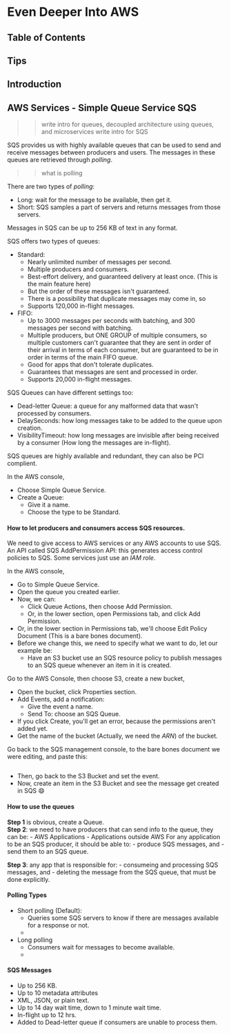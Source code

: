 # Even Deeper Into AWS

## Table of Contents

## Tips

## Introduction

## AWS Services - Simple Queue Service SQS
>> write intro for queues, decoupled architecture using queues, and microservices
>> write intro for SQS

SQS provides us with highly available queues that can be used to send and receive messages between producers and users.
The messages in these queues are retrieved through *polling*.

>> what is polling

There are two types of *polling*:
- Long: wait for the message to be available, then get it.
- Short: SQS samples a part of servers and returns messages from those servers.

Messages in SQS can be up to 256 KB of text in any format.

SQS offers two types of queues:
- Standard: 
    + Nearly unlimited number of messages per second.
    + Multiple producers and consumers.
    + Best-effort delivery, and guaranteed delivery at least once. (This is the main feature here)
    + But the order of these messages isn't guaranteed.
    + There is a possibility that duplicate messages may come in, so
    + Supports 120,000 in-flight messages.
- FIFO: 
    + Up to 3000 messages per seconds with batching, and 300 messages per second with batching.
    + Multiple producers, but ONE GROUP of multiple consumers, so multiple customers can't guarantee that they are sent in order of their arrival in terms of each consumer, but are guaranteed to be in order in terms of the main FIFO queue.
    + Good for apps that don't tolerate duplicates.
    + Guarantees that messages are sent and processed in order.
    + Supports 20,000 in-flight messages.

SQS Queues can have different settings too:
- Dead-letter Queue: a queue for any malformed data that wasn't processed by consumers.
- DelaySeconds: how long messages take to be added to the queue upon creation.
- VisibilityTimeout: how long messages are invisible after being received by a consumer (How long the messages are in-flight).

SQS queues are highly available and redundant, they can also be PCI complient.

In the AWS console,
- Choose Simple Queue Service.
- Create a Queue:
    + Give it a name.
    + Choose the type to be Standard.

#### How to let producers and consumers access SQS resources.
We need to give access to AWS services or any AWS accounts to use SQS.
An API called SQS AddPermission API: this generates access control policies to SQS. Some services just use an *IAM role*.

In the AWS console,
- Go to Simple Queue Service.
- Open the queue you created earlier.
- Now, we can:
    + Click Queue Actions, then choose Add Permission.
    + Or, in the lower section, open Permissions tab, and click Add Permission.
- Or, in the lower section in Permissions tab, we'll choose Edit Policy Document (This is a bare bones document).
- Before we change this, we need to specify what we want to do, let our example be:
    + Have an S3 bucket use an SQS resource policy to publish messages to an SQS queue whenever an item in it is created.

Go to the AWS Console, then choose S3, create a new bucket,
- Open the bucket, click Properties section.
- Add Events, add a notification:
    + Give the event a name.
    + Send To: choose an SQS Queue.
- If you click Create, you'll get an error, because the permissions aren't added yet.
- Get the name of the bucket (Actually, we need the *ARN*) of the bucket.

Go back to the SQS management console, to the bare bones document we were editing, and paste this:
``` json

```
- Then, go back to the S3 Bucket and set the event.
- Now, create an item in the S3 Bucket and see the message get created in SQS :smile:


#### How to use the queues
**Step 1** is obvious, create a Queue. <br/>
**Step 2**: we need to have producers that can send info to the queue, they can be:
    - AWS Applications
    - Applications outside AWS
For any application to be an SQS producer, it should be able to:
    - produce SQS messages, and
    - send them to an SQS queue.

**Step 3**: any app that is responsible for:
    - consumeing and processing SQS messages, and 
    - deleting the message from the SQS queue, that must be done explicitly.

#### Polling Types
- Short polling (Default):
    + Queries some SQS servers to know if there are messages available for a response or not.
    + 
- Long polling
    + Consumers wait for messages to become available.
    + 

#### SQS Messages
- Up to 256 KB.
- Up to 10 metadata attributes
- XML, JSON, or plain text.
- Up to 14 day wait time, down to 1 minute wait time.
- In-flight up to 12 hrs.
- Added to Dead-letter queue if consumers are unable to process them.

